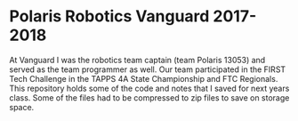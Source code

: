 # Polaris Robotics Vanguard 2017-2018
At Vanguard I was the robotics team captain (team Polaris 13053) and served as the team programmer as well. Our team participated in the FIRST Tech Challenge in the TAPPS 4A State Championship and FTC Regionals. This repository holds some of the code and notes that I saved for next years class. Some of the files had to be compressed to zip files to save on storage space.
